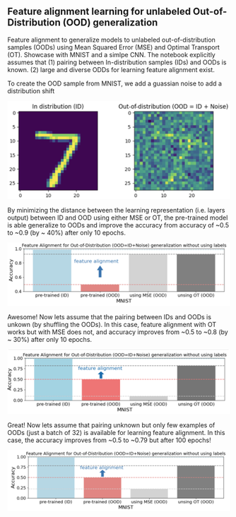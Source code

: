 ## Feature alignment learning for unlabeled Out-of-Distribution (OOD) generalization 

Feature alignment to generalize models to unlabeled out-of-distribution samples (OODs) using Mean Squared Error (MSE) and Optimal Transport (OT). Showcase with MNIST and a simlpe CNN. The notebook explicitly assumes that (1) pairing between In-distribution samples (IDs) and OODs is known. (2) large and diverse ODDs for learning feature alignment exist.


To create the OOD sample from MNIST, we add a guassian noise to add a distribution shift


![](./samples.png)


By minimizing the distance between the learning representation (i.e. layers output) between ID and OOD using either MSE or OT, the pre-trained model is able generalize to OODs and improve the accuracy from accuracy of ~0.5 to ~0.9 (by ~ 40%) after only 10 epochs.


![](./results_paired.png)


Awesome! Now lets assume that the pairing between IDs and OODs is unkown (by shuffling the OODs). In this case, feature alignment with OT works but with MSE does not, and accuracy improves from ~0.5 to ~0.8 (by ~ 30%) after only 10 epochs.

![](./results_unpaired.png)


Great! Now lets assume that pairing unknown but only few examples of OODs (just a batch of 32) is available for learning feature alignment. In this case, the accuracy improves from ~0.5 to ~0.79 but after 100 epochs!



![](./results_unpaired_few.png)



